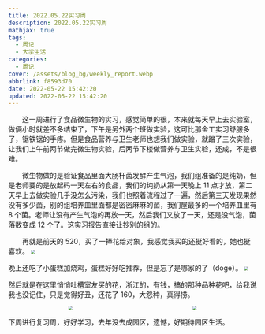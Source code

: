 ```yaml
---
title: 2022.05.22实习周
description: 2022.05.22实习周
mathjax: true
tags:
  - 周记
  - 大学生活
categories:
  - 周记
cover: /assets/blog_bg/weekly_report.webp
abbrlink: f8593d70
date: 2022-05-22 15:42:20
updated: 2022-05-22 15:42:20
---
```


&emsp;&emsp;这一周进行了食品微生物的实习，感觉简单的很，本来就每天早上去实验室，做俩小时就差不多结束了，下午是另外两个班做实验，这可比那金工实习舒服多了，锯铁锯的手疼。但是食品营养与卫生老师也想我们做实验，就蹭了三次实验，让我们上午前两节做完微生物实验，后两节下楼做营养与卫生实验，还成，不是很难。

&emsp;&emsp;微生物做的是验证食品里面大肠杆菌发酵产生气泡，我们组准备的是纯奶，但是老师要的是放起码一天左右的食品，我们的纯奶从第一天晚上 11 点才放，第二天早上去做实验几乎没怎么污染，我们也照着流程过了一遍，然后第三天发现果然没有多少菌，别的组培养皿里面都是密密麻麻的菌，我们屋最多的一个培养皿里有 8 个菌。老师让没有产生气泡的再放一天，然后我们又放了一天，还是没气泡，菌落数变成 12 个了。这实习报告直接让抄别的组的。

&emsp;&emsp;再就是前天的 520，买了一捧花给对象，我感觉我买的还挺好看的，她也挺喜欢。
<img src="https://cdn.staticaly.com/gh/1405720461/blog_img@main/weekly_report/7.webp" style="zoom:50%;" />

晚上还吃了小蛋糕加烧鸡，蛋糕好好吃推荐，但是忘了是哪家的了（doge）。
<img src="https://cdn.staticaly.com/gh/1405720461/blog_img@main/weekly_report/8.webp" style="zoom:50%;" />

然后就是在这里悄悄吐槽室友买的花，浙江的，有钱，搞的那种品种花吧，给我说我也没记住，只是觉得好丑，还花了 160，大怨种，真得捞。

<div style="display:flex;justify-content:space-around">
<img src="https://cdn.staticaly.com/gh/1405720461/blog_img@main/weekly_report/9.webp" style="zoom:50%;" />
<img src="https://cdn.staticaly.com/gh/1405720461/blog_img@main/weekly_report/10.webp" style="zoom:50%;" />
</div>

下周进行复习周，好好学习，去年没去成园区，遗憾，好期待园区生活。

